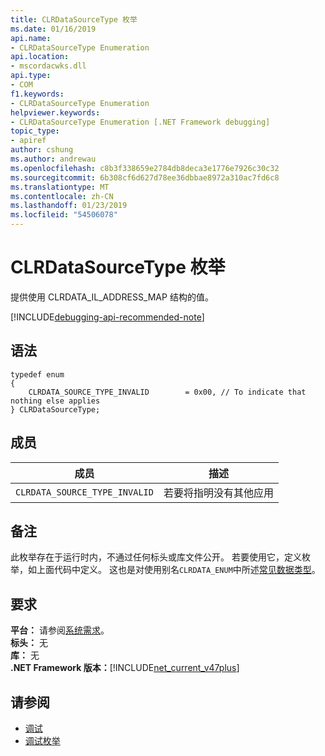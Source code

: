 ```yaml
---
title: CLRDataSourceType 枚举
ms.date: 01/16/2019
api.name:
- CLRDataSourceType Enumeration
api.location:
- mscordacwks.dll
api.type:
- COM
f1.keywords:
- CLRDataSourceType Enumeration
helpviewer.keywords:
- CLRDataSourceType Enumeration [.NET Framework debugging]
topic_type:
- apiref
author: cshung
ms.author: andrewau
ms.openlocfilehash: c8b3f338659e2784db8deca3e1776e7926c30c32
ms.sourcegitcommit: 6b308cf6d627d78ee36dbbae8972a310ac7fd6c8
ms.translationtype: MT
ms.contentlocale: zh-CN
ms.lasthandoff: 01/23/2019
ms.locfileid: "54506078"
---
```

# <a name="clrdatasourcetype-enumeration"></a>CLRDataSourceType 枚举

提供使用 CLRDATA_IL_ADDRESS_MAP 结构的值。

[!INCLUDE[debugging-api-recommended-note](../../../../includes/debugging-api-recommended-note.md)]

## <a name="syntax"></a>语法

```
typedef enum
{
    CLRDATA_SOURCE_TYPE_INVALID        = 0x00, // To indicate that nothing else applies
} CLRDataSourceType;
```

## <a name="members"></a>成员

| 成员                        | 描述                           |
| ----------------------------- | ------------------------------------- |
| `CLRDATA_SOURCE_TYPE_INVALID` | 若要将指明没有其他应用 |

## <a name="remarks"></a>备注

此枚举存在于运行时内，不通过任何标头或库文件公开。 若要使用它，定义枚举，如上面代码中定义。 这也是对使用别名`CLRDATA_ENUM`中所述[常见数据类型](../../../../docs/framework/unmanaged-api/common-data-types-unmanaged-api-reference.md)。

## <a name="requirements"></a>要求

**平台：** 请参阅[系统需求](../../../../docs/framework/get-started/system-requirements.md)。  
**标头：** 无  
**库：** 无  
**.NET Framework 版本：**[!INCLUDE[net_current_v47plus](../../../../includes/net-current-v47plus.md)]  

## <a name="see-also"></a>请参阅

- [调试](../../../../docs/framework/unmanaged-api/debugging/index.md)
- [调试枚举](../../../../docs/framework/unmanaged-api/debugging/debugging-enumerations.md)
